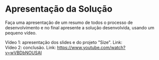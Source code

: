 # Apresentação da Solução

Faça uma apresentação de um resumo de todos o processo de desenvolvimento e no final apresente a solução desenvolvida, usando um pequeno vídeo.

Vídeo 1: apresentação dos slides e do projeto "Size". Link:  <br> 
Vídeo 2: conclusão. Link: https://www.youtube.com/watch?v=wVBDbNOUSAI 
